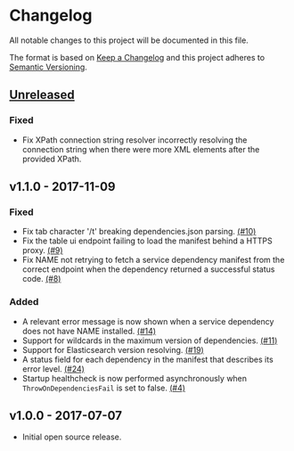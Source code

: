 # Changelog

All notable changes to this project will be documented in this file.

The format is based on [Keep a Changelog](http://keepachangelog.com/en/1.0.0/) and this project adheres to [Semantic Versioning](http://semver.org/spec/v2.0.0.html).

## [Unreleased]
### Fixed
* Fix XPath connection string resolver incorrectly resolving the connection string when there were more XML elements after the provided XPath.

## v1.1.0 - 2017-11-09
### Fixed
* Fix tab character '/t' breaking dependencies.json parsing. [(#10)](https://github.com/nosinovacao/name-sdk/issues/9)
* Fix the table ui endpoint failing to load the manifest behind a HTTPS proxy. [(#9)](https://github.com/nosinovacao/name-sdk/issues/9)
* Fix NAME not retrying to fetch a service dependency manifest from the correct endpoint when the dependency returned a successful status code. [(#8)](https://github.com/nosinovacao/name-sdk/issues/8)
### Added
* A relevant error message is now shown when a service dependency does not have NAME installed. [(#14)](https://github.com/nosinovacao/name-sdk/issues/14)
* Support for wildcards in the maximum version of dependencies. [(#11)](https://github.com/nosinovacao/name-sdk/issues/11)
* Support for Elasticsearch version resolving. [(#19)](https://github.com/nosinovacao/name-sdk/issues/19)
* A status field for each dependency in the manifest that describes its error level. [(#24)](https://github.com/nosinovacao/name-sdk/issues/24)
* Startup healthcheck is now performed asynchronously when `ThrowOnDependenciesFail` is set to false. [(#4)](https://github.com/nosinovacao/name-sdk/issues/19)

## v1.0.0 - 2017-07-07
* Initial open source release.


[Unreleased]: https://github.com/nosinovacao/name-sdk/compare/v1.1.0...HEAD
